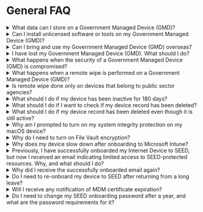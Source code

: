 # General FAQ

<details><summary>What data can I store on a Government Managed Device (GMD)?</summary>

GMDs are intended to facilitate development work for accessing GCC 2.0 and SGTS securely. Do not store production or live data on GMDs.

</details>

<details><summary>Can I install unlicensed software or tools on my Government Managed Device (GMD)?</summary>

Installing unlicensed software on your GMD is strictly prohibited. GMDs are government-managed, and this policy ensures security and compliance. Unauthorised software compromises security and violates regulations. 

If you need a particular software for your development work, please follow your organisation's processes to obtain the legitimate version. Refer to [Terms of policies](/additional-resources/terms-and-policies.md)for details.

</details>

<details><summary>Can I bring and use my Government Managed Device (GMD) overseas?</summary>

Users should assess the risk and seek approval from their Reporting Officer (RO) before doing so.

</details>

<details><summary>I have lost my Government Managed Device (GMD). What should I do?</summary>

1. Notify your manager and operations manager to approve data deletion on the lost device.
2. [Raise a service request](https://go.gov.sg/seed-techpass-support) to notify the SEED team about the lost device.
3. Mention any sensitive data in the request to prioritise remote wiping.
4. Attach manager approvals for necessary actions to prevent data breaches.

</details>

<details><summary>What happens when the security of a Government Managed Device (GMD) is compromised?</summary>

  When SEED detects a compromised device, it contacts the owner for disconnection. After obtaining owner and manager approvals, SEED performs a remote wipe.

> **Note**: 
> The device must be powered on and connected to the internet for remote wiping.

</details>
<details><summary>What happens when a remote wipe is performed on a Government Managed Device (GMD)?</summary>

  Remote wipe erases all data on the device, performed only for theft, loss, or security compromise. For more information, refer to the [Terms and policies](/additional-resources/terms-and-policies).

</details>
<details><summary>Is remote wipe done only on devices that belong to public sector agencies?</summary>

  No, remote wipe applies to any lost or compromised GMD to prevent data breaches. For more information, refer to the [Terms and policies](/additional-resources/terms-and-policies).

</details>

<details><summary>What should I do if my device has been inactive for 180 days?</summary>

If your device is no longer required to access SEED, please offboard your device. For detailed steps on offboarding your Mac, click [here](/offboard-device/macos-offboarding-guide.md), and for Windows, click [here](/offboard-device/windows-offboarding-guide.md). If you still require access after being inactive for 180 days, please email enquiries_seed@tech.gov.sg for assistance.

</details>

<details><summary>What should I do if I want to check if my device record has been deleted?</summary>

Log in to [SEED Dashboard](https://dashboard.seed.tech.gov.sg/) after 26 October 2023 to see whether your device record still exists. If your device record does not exist, or you are unable to log into SEED Dashboard, your device records have been cleaned up.

</details>

<details><summary>What should I do if my device record has been deleted even though it is still active?</summary>

Please email enquiries_seed@tech.gov.sg for assistance.

</details>

<details><summary>Why am I prompted to turn on my system integrity protection on my macOS device?</summary>

  This is a SEED policy requirement. System Integrity Protection enhances macOS security and is designed to help prevent potentially malicious software from modifying protected files and folders on your macOS. System Integrity Protection restricts the root user account and limits the actions that the root user can perform on protected parts of the macOS.


 </details>


<details><summary>Why do I need to turn on File Vault encryption?</summary>

  FileVault encryption is essential to ensure device security and compliance.

 </details>

<details><summary>Why does my device slow down after onboarding to Microsoft Intune?</summary>

 SEED uses **Microsoft Defender for Endpoint** for security. Other antivirus software may impact performance. Disable or uninstall non-**Microsoft Defender for Endpoint** antivirus software.

 </details>

<details><summary>Previously, I have successfully onboarded my Internet Device to SEED, but now I received an email indicating limited access to SEED-protected resources. Why, and what should I do? </summary>

This suggests SEED detected device configuration issues. For example, an unhealthy Microsoft Defender. For resolution:

- Offboard your device if access is no longer needed.

- [Raise a service request](https://go.gov.sg/seed-techpass-support) to restore access to SEED-protected resources. Specify that your SEED access was revoked due to device misconfiguration, allowing us to process the request accordingly.

</details>

<details><summary>Why did I receive the successfully onboarded email again?</summary>

Receiving this email again indicates that services ensuring SEED compliance may have had configuration issues, temporarily affecting SEED access.

</details>

<details><summary>Do I need to re-onboard my device to SEED after returning from a long leave?</summary>

If you belong to the TechPass Entra ID and your GMD has not been logged into for 90 consecutive days, the GMD becomes inactive, and its' records are softly removed from the Intune portal.

It is important to understand that when your device records are softly removed, it does not perform a device wipe or retirement. Instead, the device record is temporarily taken out of Intune.

Consequently, SEED administrators will no longer have access to details such as the device's health status, and they will not be able to manage it from the SEED Dashboard.

</details>

<details><summary>Will I receive any notification of MDM certificate expiration?</summary>

No, you will not receive any notification for this.

</details>

<details>
  <summary>Do I need to change my SEED onboarding password after a year, and what are the password requirements for it?</summary>

  Yes, you are required to change your SEED onboarding password after a year. The password requirements for SEED onboarding are as follows:

- It should contain at least 12 characters.
- It should not be the same as the previous three passwords.
- The same character cannot be used consecutively.
- It cannot have three sequential characters.
- It should contain at least one number and one alphabetic character.
</details>
